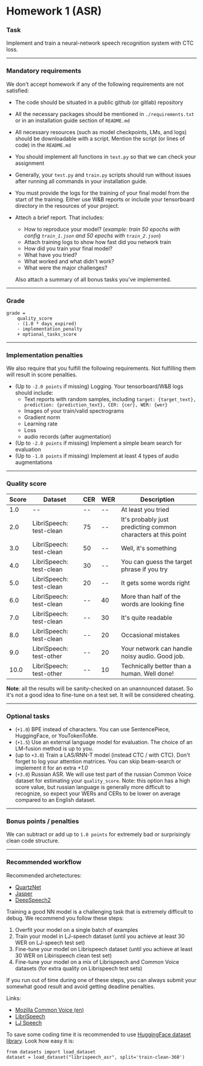 # Homework 1 (ASR)

### Task
Implement and train a neural-network speech recognition system with CTC loss.


--------------
### Mandatory requirements
We don't accept homework if any of the following requirements are not satisfied:
* The code should be situated in a public github (or gitlab) repository
* All the necessary packages should be mentioned in `./requirements.txt` or in an installation 
  guide section of `README.md`
* All necessary resources (such as model checkpoints, LMs, and logs) should be downloadable with a script. 
  Mention the script (or lines of code) in the `README.md`
* You should implement all functions in `test.py` so that we can check your assignment
* Generally, your `test.py` and `train.py` scripts should run without issues after running all commands in your installation guide.
* You must provide the logs for the training of your final model from the start of the training. 
  Either use W&B reports or include your tensorboard directory in the resources of your project.
* Attech a brief report. That includes:
  * How to reproduce your model? (_example: train 50 epochs with config `train_1.json` and 50 epochs with `train_2.json`_)
  * Attach training logs to show how fast did you network train
  * How did you train your final model? 
  * What have you tried?
  * What worked and what didn't work?
  * What were the major challenges? 
   
  Also attach a summary of all bonus tasks you've implemented.


--------------
### Grade
```
grade = 
    quality_score 
    - (1.0 * days_expired) 
    - implementation_penalty 
    + optional_tasks_score
```


--------------
### Implementation penalties
We also require that you fulfill the following requirements. Not fulfilling them will result in score penalties.
* (Up to `-2.0 points` if missing) Logging. Your tensorboard/W&B logs should include:
  * Text reports with random samples, including `target: {target_text}, prediction: {prediction_text}, CER: {cer}, WER: {wer}`
  * Images of your train/valid spectrograms
  * Gradient norm
  * Learning rate
  * Loss
  * audio records (after augmentation)
* (Up to `-2.0 points` if missing) Implement a simple beam search for evaluation
* (Up to `-1.0 points` if missing) Implement at least 4 types of audio augmentations


--------------
### Quality score

| Score  | Dataset | CER | WER| Description|
| ------------- | ------------- | ------------- | ------------- | -------------      |
| 1.0 | -- | -- | -- | At least you tried |
| 2.0 | LibriSpeech: test-clean | 75 | -- | It's probably just predicting common characters at this point |
| 3.0 | LibriSpeech: test-clean | 50 | -- | Well, it's something |
| 4.0 | LibriSpeech: test-clean | 30 | -- | You can guess the target phrase if you try |
| 5.0 | LibriSpeech: test-clean | 20 | -- | It gets some words right |
| 6.0 | LibriSpeech: test-clean | -- | 40 | More than half of the words are looking fine |
| 7.0 | LibriSpeech: test-clean | -- | 30 | It's quite readable |
| 8.0 | LibriSpeech: test-clean | -- | 20 | Occasional mistakes  |
| 9.0 | LibriSpeech: test-other | -- | 20 | Your network can handle noisy audio. Good job. |
| 10.0 | LibriSpeech: test-other | -- | 10 | Technically better than a human. Well done! |

__Note__: all the results will be sanity-checked on an unannounced dataset. 
So it's not a good idea to fine-tune on a test set. 
It will be considered cheating.

--------------
### Optional tasks
* (`+1.0`) BPE instead of characters. You can use SentencePiece, HuggingFace, or YouTokenToMe.
* (`+1.5`) Use an external language model for evaluation. The choice of an LM-fusion method is up to you.
* (up to `+3.0`) Train a LAS/RNN-T model (instead CTC / with CTC). Don't forget to log your attention matrices. 
  You can skip beam-search or implement it for an extra *+1.0*
* (`+3.0`) Russian ASR. We will use test part of the russian Common Voice dataset for estimating your `quality_score`. 
  Note: this option has a high score value, but russian language is generally more difficult to recognize, 
  so expect your WERs and CERs to be lower on average compared to an English dataset.

--------------
### Bonus points / penalties
We can subtract or add up to `1.0 points` for extremely bad or surprisingly clean code structure.

--------------
### Recommended workflow

Recommended archetectures:
* [QuartzNet](https://arxiv.org/abs/1910.10261)
* [Jasper](https://arxiv.org/pdf/1904.03288.pdf)
* [DeepSpeech2](http://proceedings.mlr.press/v48/amodei16.pdf)

Training a good NN model is a challenging task that is extremely difficult to debug.
We recommend you follow these steps:
1) Overfit your model on a single batch of examples
2) Train your model in LJ-speech dataset (until you achieve at least 30 WER on LJ-speech test set)
3) Fine-tune your model on Librispeech dataset (until you achieve at least 30 WER on Libirispeech clean test set)
4) Fine-tune your model on a mix of Librispeech and Common Voice datasets (for extra quality on Librispeech test sets)


If you run out of time during one of these steps, you can always submit your somewhat good result and 
  avoid getting deadline penalties.

Links: 
* [Mozilla Common Voice (en)](https://commonvoice.mozilla.org/ru)  
* [LibriSpeech](https://www.openslr.org/12)
* [LJ Speech](https://keithito.com/LJ-Speech-Dataset/)

To save some coding time it is recommended to use [HuggingFace dataset library](https://github.com/huggingface/datasets). 
Look how easy it is:
```
from datasets import load_dataset
dataset = load_dataset("librispeech_asr", split='train-clean-360')
```
